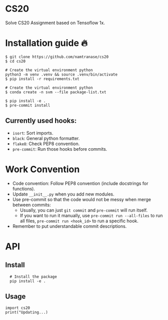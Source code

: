 # CS20

Solve CS20 Assignment based on Tensoflow 1x.

# Installation guide 🔥


```
$ git clone https://github.com/namtranase/cs20
$ cd cs20

# Create the virtual environment python
python3 -m venv .venv && source .venv/bin/activate
$ pip install -r requirements.txt

# Create the virtual environment python
$ conda create -n svm --file package-list.txt

$ pip install -e .
$ pre-commit install
```

## Currently used hooks:

- `isort`: Sort imports.
- `black`: General python formatter.
- `flake8`: Check PEP8 convention.
- `pre-commit`: Run those hooks before commits.

# Work Convention

- Code convention: Follow PEP8 convention (include docstrings for functions).
- Update `__init__.py` when you add new modules.
- Use pre-commit so that the code would not be messy when merge between commits:
  - Usually, you can just `git commit` and `pre-commit` will run itself.
  - If you want to run it manually, use `pre-commit run --all-files` to run all files, `pre-commit run <hook_id>` to run a specific hook.
- Remember to put understandable commit descriptions.

# API

## Install

```
  # Install the package
  pip install -e .
```

## Usage

```
import cs20
print("Updating...)
```

